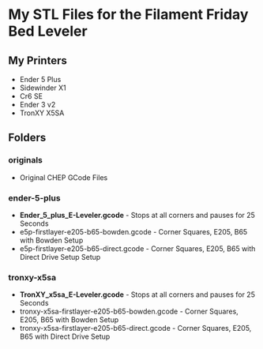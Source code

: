 # My STL Files for the Filament Friday Bed Leveler

## My Printers

- Ender 5 Plus
- Sidewinder X1
- Cr6 SE
- Ender 3 v2
- TronXY X5SA

## Folders

### originals

- Original CHEP GCode Files

### ender-5-plus

- __Ender_5_plus_E-Leveler.gcode__ - Stops at all corners and pauses for 25 Seconds
- e5p-firstlayer-e205-b65-bowden.gcode - Corner Squares, E205, B65 with Bowden Setup
- e5p-firstlayer-e205-b65-direct.gcode - Corner Squares, E205, B65 with Direct Drive Setup Setup

### tronxy-x5sa

- __TronXY_x5sa_E-Leveler.gcode__ - Stops at all corners and pauses for 25 Seconds
- tronxy-x5sa-firstlayer-e205-b65-bowden.gcode  - Corner Squares, E205, B65 with Bowden Setup
- tronxy-x5sa-firstlayer-e205-b65-direct.gcode  - Corner Squares, E205, B65 with Direct Drive Setup